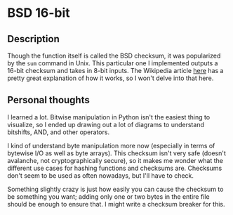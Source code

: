# BSD 16-bit

## Description
Though the function itself is called the BSD checksum, it was popularized by the `sum` command in Unix. This particular one I implemented outputs a 16-bit checksum and takes in 8-bit inputs. The Wikipedia article [here](https://www.wikiwand.com/en/BSD_checksum) has a pretty great explanation of how it works, so I won't delve into that here.

## Personal thoughts
I learned a lot. Bitwise manipulation in Python isn't the easiest thing to visualize, so I ended up drawing out a lot of diagrams to understand bitshifts, AND, and other operators.

I kind of understand byte manipulation more now (especially in terms of bytewise I/O as well as byte arrays). This checksum isn't very safe (doesn't avalanche, not cryptographically secure), so it makes me wonder what the different use cases for hashing functions and checksums are. Checksums don't seem to be used as often nowadays, but I'll have to check.

Something slightly crazy is just how easily you can cause the checksum to be something you want; adding only one or two bytes in the entire file should be enough to ensure that. I might write a checksum breaker for this.
